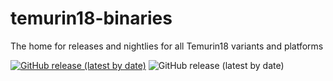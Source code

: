 # temurin18-binaries
The home for releases and nightlies for all Temurin18 variants and platforms

[![GitHub release (latest by date)](https://img.shields.io/github/downloads/adoptium/temurin18-binaries/latest/total)](https://img.shields.io/github/downloads/adoptium/temurin18-binaries/total)
![GitHub release (latest by date)](https://img.shields.io/github/v/release/adoptium/temurin18-binaries)
